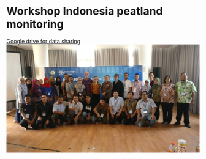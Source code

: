# Workshop Indonesia peatland monitoring
[Google drive for data sharing](https://drive.google.com/open?id=1PJRpjJZjydHZIUyi0rF5SnrWiXbtLQf9)
![group pic](/docs/imgs/group_pic.jpg)
